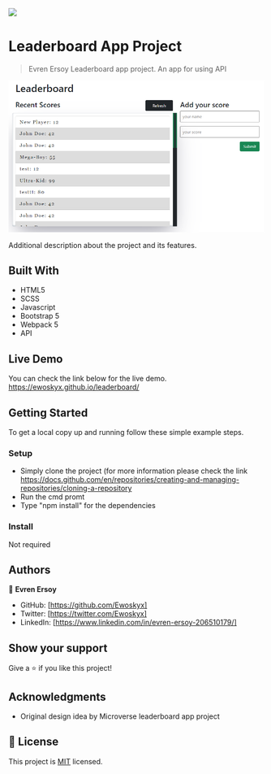 ![](https://img.shields.io/badge/Microverse-blueviolet)

# Leaderboard App Project

> Evren Ersoy  Leaderboard app project. An app for using API

![screenshot](./lb-1.PNG)<br />


Additional description about the project and its features.

## Built With

- HTML5 
- SCSS
- Javascript
- Bootstrap 5
- Webpack 5
- API


## Live Demo

You can check the link below for the live demo.
https://ewoskyx.github.io/leaderboard/


## Getting Started

To get a local copy up and running follow these simple example steps.

### Setup
- Simply clone the project (for more information please check the link https://docs.github.com/en/repositories/creating-and-managing-repositories/cloning-a-repository
- Run the cmd promt
- Type "npm install" for the dependencies

### Install

Not required



## Authors

👤 **Evren Ersoy**

- GitHub: [https://github.com/Ewoskyx]
- Twitter: [https://twitter.com/Ewoskyx]
- LinkedIn: [https://www.linkedin.com/in/evren-ersoy-206510179/]

## Show your support

Give a ⭐️ if you like this project!

## Acknowledgments

- Original design idea by Microverse leaderboard app project


## 📝 License
This project is [MIT](./MIT.md) licensed.